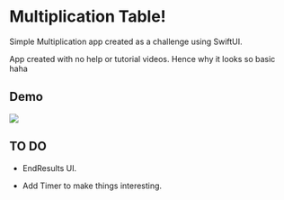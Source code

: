 
# Multiplication Table!
Simple Multiplication app created as a challenge using SwiftUI.

App created with no help or tutorial videos. Hence why it looks so basic haha

## Demo


![](https://media.giphy.com/media/NAphD9a9L50x1Qd2Au/giphy.gif)


## TO DO



* EndResults UI.

* Add Timer to make things interesting.
